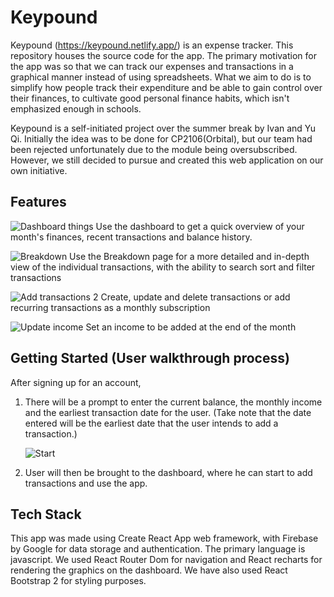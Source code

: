 # Keypound

Keypound (<https://keypound.netlify.app/>) is an expense tracker. This repository houses the source code for the app. The primary motivation for the app was so that we can track our expenses and transactions in a graphical manner instead of using spreadsheets. What we aim to do is to simplify how people track their expenditure and be able to gain control over their finances, to cultivate good personal finance habits, which isn't emphasized enough in schools.

Keypound is a self-initiated project over the summer break by Ivan and Yu Qi. Initially the idea was to be done for CP2106(Orbital), but our team had been rejected unfortunately due to the module being oversubscribed. However, we still decided to pursue and created this web application on our own initiative.

## Features

![Dashboard things](https://user-images.githubusercontent.com/77185900/127454464-eb371f45-e0f0-4a70-8ae0-1b3420b022c7.png)
Use the dashboard to get a quick overview of your month's finances, recent transactions and balance history.

![Breakdown](https://user-images.githubusercontent.com/77185900/127454556-700e2a1d-1b5b-4da3-885d-1abbcef9177a.png)
Use the Breakdown page for a more detailed and in-depth view of the individual transactions, with the ability to search sort and filter transactions

![Add transactions 2](https://user-images.githubusercontent.com/77185900/127455548-0d9c33b6-2c95-4501-b723-1aeede31e4d2.png)
Create, update and delete transactions or add recurring transactions as a monthly subscription

![Update income](https://user-images.githubusercontent.com/77185900/127454711-7d757d74-6630-4e20-b59b-b364cdc61125.png)
Set an income to be added at the end of the month

## Getting Started (User walkthrough process)

After signing up for an account,

1. There will be a prompt to enter the current balance, the monthly income and the earliest transaction date for the user. 
   (Take note that the date entered will be the earliest date that the user intends to add a transaction.)
   
   ![Start](https://user-images.githubusercontent.com/77185900/127454916-9eeec27c-69f5-4f34-a1cb-77f81315713a.png)

2. User will then be brought to the dashboard, where he can start to add transactions and use the app.

## Tech Stack

This app was made using Create React App web framework, with Firebase by Google for data storage and authentication. The primary language is javascript. We used React Router Dom for navigation and React recharts for rendering the graphics on the dashboard. We have also used React Bootstrap 2 for styling purposes.
